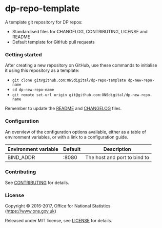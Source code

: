 dp-repo-template
================

A template git repository for DP repos:

* Standardised files for CHANGELOG, CONTRIBUTING, LICENSE and README
* Default template for GitHub pull requests

### Getting started

After creating a new repository on GitHub, use these commands to initialise
it using this repository as a template:

* `git clone git@github.com:ONSdigital/dp-repo-template dp-new-repo-name`
* `cd dp-new-repo-name`
* `git remote set-url origin git@github.com:ONSdigital/dp-new-repo-name`

Remember to update the [README](README.md) and [CHANGELOG](CHANGELOG.md) files.

### Configuration

An overview of the configuration options available, either as a table of
environment variables, or with a link to a configuration guide.

| Environment variable | Default | Description
| -------------------- | ------- | -----------
| BIND_ADDR            | :8080   | The host and port to bind to

### Contributing

See [CONTRIBUTING](CONTRIBUTING.md) for details.

### License

Copyright © 2016-2017, Office for National Statistics (https://www.ons.gov.uk)

Released under MIT license, see [LICENSE](LICENSE.md) for details.
